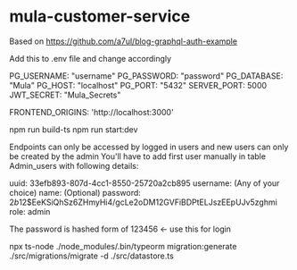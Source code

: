 # mula-customer-service
Based on https://github.com/a7ul/blog-graphql-auth-example


<!-- RUN COMMAND -->
Add this to .env file and change accordingly

PG_USERNAME: "username"
PG_PASSWORD: "password"
PG_DATABASE: "Mula"
PG_HOST: "localhost"
PG_PORT: "5432"
SERVER_PORT: 5000
JWT_SECRET: "Mula_Secrets"

FRONTEND_ORIGINS: 'http://localhost:3000'

npm run build-ts
npm run start:dev

<!-- First User -->
Endpoints can only be accessed by logged in users and new users can only be created by the admin
You'll have to add first user manually in table Admin_users with following details:

uuid: 33efb893-807d-4cc1-8550-25720a2cb895
username: (Any of your choice)
name: (Optional)
password: $2b$12$EeKSiQhSz6ZHmyHi4/gcLe2oDM12GVFiBDPtELJszEEpUJv5zghmi
role: admin

The password is hashed form of 123456 <- use this for login

<!-- For Migrations Generation-->

npx ts-node ./node_modules/.bin/typeorm migration:generate ./src/migrations/migrate -d ./src/datastore.ts

